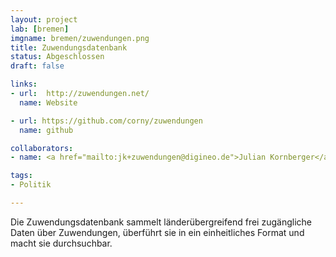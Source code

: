 ```yaml
---
layout: project
lab: [bremen]
imgname: bremen/zuwendungen.png
title: Zuwendungsdatenbank
status: Abgeschlossen
draft: false

links:
- url:  http://zuwendungen.net/
  name: Website

- url: https://github.com/corny/zuwendungen
  name: github

collaborators:
- name: <a href="mailto:jk+zuwendungen@digineo.de">Julian Kornberger</a>

tags:
- Politik

---
```



Die Zuwendungsdatenbank sammelt länderübergreifend frei zugängliche Daten über Zuwendungen,
überführt sie in ein einheitliches Format und macht sie durchsuchbar.
